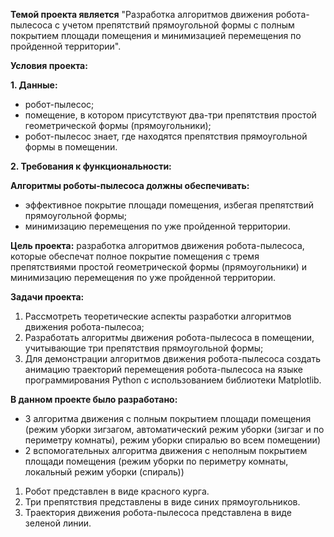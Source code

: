 **Темой проекта является** "Разработка алгоритмов движения робота-пылесоса с учетом препятствий прямоугольной формы с полным покрытием площади помещения и минимизацией перемещения по пройденной территории".

**Условия проекта:**

**1. Данные:**
   * робот-пылесос;
   * помещение, в котором присутствуют два-три препятствия простой геометрической формы (прямоугольники);
   * робот-пылесос знает, где находятся препятствия прямоугольной формы в помещении.

**2. Требования к функциональности:**
   
   **Алгоритмы роботы-пылесоса должны обеспечивать:**
   - эффективное покрытие площади помещения, избегая препятствий прямоугольной формы;
   - минимизацию перемещения по уже пройденной территории.

**Цель проекта:** разработка алгоритмов движения робота-пылесоса, которые обеспечат полное покрытие помещения с тремя препятствиями простой геометрической формы (прямоугольники) и минимизацию перемещения по уже пройденной территории.

**Задачи проекта:**

1. Рассмотреть теоретические аспекты разработки алгоритмов движения робота-пылесоа;
2. Разработать алгоритмы движения робота-пылесоса в помещении, учитывающие три препятствия прямоугольной формы;
3. Для демонстрации алгоритмов движения робота-пылесоса создать анимацию траекторий перемещения робота-пылесоса на языке программирования Python с использованием библиотеки Matplotlib.

**В данном проекте было разработано:**

- 3 алгоритма движения с полным покрытием площади помещения (режим уборки зигзагом, автоматический режим уборки (зигзаг и по периметру комнаты), режим уборки спиралью во всем помещении)
- 2 вспомогательных алгоритма движения с неполным покрытием площади помещения (режим уборки по периметру комнаты, локальный режим уборки (спираль))

1. Робот представлен в виде красного курга.
2. Три препятствия представлены в виде синих прямоугольников.
3. Траектория движения робота-пылесоса представлена в виде зеленой линии.
